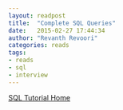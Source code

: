 ```yaml
---
layout: readpost
title:  "Complete SQL Queries"
date:   2015-02-27 17:44:34
author: "Revanth Revoori"
categories: reads
tags:
- reads
- sql
- interview
---
```

<a class="embedly-card" href="http://www.bullraider.com/database/sql-tutorial">SQL Tutorial Home  <i class="fa fa-external-link"></i></a>
<!--more-->